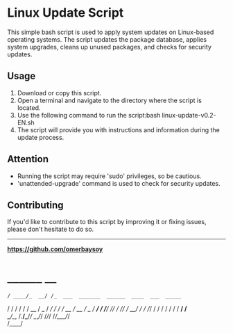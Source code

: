 # Linux Update Script

This simple bash script is used to apply system updates on Linux-based operating systems. The script updates the package database, applies system upgrades, cleans up unused packages, and checks for security updates.

## Usage

1. Download or copy this script.
2. Open a terminal and navigate to the directory where the script is located.
3. Use the following command to run the script:bash linux-update-v0.2-EN.sh
4. The script will provide you with instructions and information during the update process.

## Attention

- Running the script may require 'sudo' privileges, so be cautious.
- 'unattended-upgrade' command is used to check for security updates.

## Contributing

If you'd like to contribute to this script by improving it or fixing issues, please don't hesitate to do so.

---
**https://github.com/omerbaysoy**


#    ______      __                                         
    / ____/_  __/ /_  ___  _______  ______  ____  ___  _____
   / /   / / / / __ \/ _ \/ ___/ / / / __ \/ __ \/ _ \/ ___/
  / /___/ /_/ / /_/ /  __/ /  / /_/ / / / / / / /  __/ /    
  \____/\__, /_.___/\___/_/   \__,_/_/ /_/_/ /_/\___/_/     
     /____/                                               